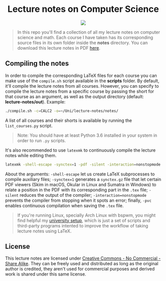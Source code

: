 <h1 align="center">Lecture notes on Computer Science</h1>
<p align="center"><img src="https://img.shields.io/github/license/rixsilverith/uni-notes?style=flat-square"/></p>

> In this repo you'll find a collection of all my lecture notes on computer science and math. Each course I have taken has its corresponding source files in its own folder inside the **notes** directory. You can download this lecture notes in PDF [here]().

## Compiling the notes
In order to compile the corresponding LaTeX files for each course you can make use of the `compile.sh` script available in the **scripts** folder. By default, it'll compile the lecture notes from all courses. However, you can specify to compile the lecture notes from a specific course by passing the short for that course as an argument, as well as the output directory (default: **lecture-notes/out**). Example:
```bash
./compile.sh -c=CALC2 -o=~/Uni/lecture-notes/notes/
```
A list of all courses and their shorts is available by running the `list_courses.py` script.
> Note: You should have at least Python 3.6 installed in your system in order to run `.py` scripts.

It's also recommended to use `latexmk` to continuously compile the lecture notes while editing them.
```bash
latexmk -shell-escape -synctex=1 -pdf -silent -interaction=nonstopmode -pvc <file.tex>
```
About the arguments: `-shell-escape` let us create LaTeX subprocesses to compile auxiliary files; `-synctex=1` generates a `synctex.gz` file that let certain PDF viewers (Skim in macOS, Okular in Linux and Sumatra in Windows) to relate a position in the PDF with its corresponding part in the `.tex` file; `-silent` reduces the output of the compiler; `-interaction=nonstopmode` prevents the compiler from stopping when it spots an error; finally, `-pvc` enables continuous compilation when saving the `.tex` file.
> If you're running Linux, specially Arch Linux with bspwm, you might find helpful my [university setup](https://github.com/rixsilverith/university-setup), which is just a set of scripts and third-party programs intented to improve the workflow of taking lecture notes using LaTeX.

## License
This lecture notes are licensed under [Creative Commons - No Commercial - Share Alike](https://creativecommons.org/licenses/by-nc-sa/4.0/legalcode). They can be freely used and distributed as long as the original author is credited, they aren't used for commercial purposes and derived work is shared under this same license.
